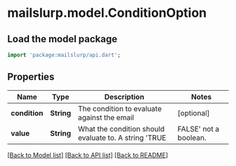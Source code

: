 # mailslurp.model.ConditionOption

## Load the model package
```dart
import 'package:mailslurp/api.dart';
```

## Properties
Name | Type | Description | Notes
------------ | ------------- | ------------- | -------------
**condition** | **String** | The condition to evaluate against the email | [optional] 
**value** | **String** | What the condition should evaluate to. A string 'TRUE|FALSE' not a boolean. | [optional] 

[[Back to Model list]](../README#documentation-for-models) [[Back to API list]](../README#documentation-for-api-endpoints) [[Back to README]](../README)


